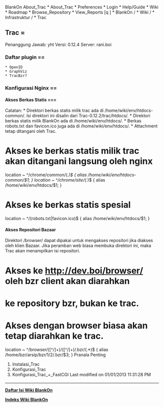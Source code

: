    BlankOn
 About_Trac
    * About_Trac
    * Preferences
    * Login
    * Help/Guide
    * Wiki
    * Roadmap
    * Browse_Repository
    * View_Reports
[q                 ]
    * BlankOn  /
    * Wiki  /
    * Infrastruktur  /
    * Trac
## Trac =
Penanggung Jawab: yht
Versi: 0.12.4
Server: rani.boi
### Daftar plugin ==
    * ​OpenID
    * ​GraphViz
    * TracBzr?
### Konfigurasi Nginx ==
#### Akses Berkas Statis ===
Catatan:
    * Direktori berkas statis milik trac ada di /home/wiki/env/htdocs-common/.
      Isi direktori ini disalin dari Trac-0.12.2/trac/htdocs/.
    * Direktori berkas statis milik BlankOn ada di /home/wiki/env/htdocs/.
    * Berkas robots.txt dan favicon.ico juga ada di /home/wiki/env/htdocs/.
    * Attachment tetap ditangani oleh Trac.
# Akses ke berkas statis milik trac akan ditangani langsung oleh nginx
location ~ ^/chrome/common/(.*)$ {
    alias /home/wiki/env/htdocs-common/$1;
}
location ~ ^/chrome/site/(.*)$ {
    alias /home/wiki/env/htdocs/$1;
}
# Akses ke berkas statis spesial
location ~ ^/(robots.txt|favicon.ico)$ {
    alias /home/wiki/env/htdocs/$1;
}
#### Akses Repositori Bazaar
Direktori /browser/ dapat dipakai untuk mengakses repositori jika diakses oleh
klien Bazaar. Jika peramban web biasa membuka direktori ini, maka Trac akan
menampilkan isi repositori.
# Akses ke http://dev.boi/browser/ oleh bzr client akan diarahkan
# ke repository bzr, bukan ke trac.
# Akses dengan browser biasa akan tetap diarahkan ke trac.
location ~ ^/browser/([^/]+)/([^/]+)/.bzr/(.*)$ {
    alias /home/bzr/arsip/bzr/$1/$2/.bzr/$3;
}
Pranala Penting
   1. ​Instalasi_Trac
   2. ​Konfigurasi_Trac
   3. ​Konfigurasi_Trac_+_FastCGI
Last modified on 01/01/2013 11:31:28 PM
#### 
    
 
 
 
 
 
---
[**Daftar Isi Wiki BlankOn**](/DaftarIsi/README.md)
 
[**Indeks Wiki BlankOn**](/Indeks.md)
